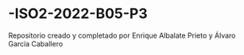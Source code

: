 # -ISO2-2022-B05-P3
Repositorio creado y completado por Enrique Albalate Prieto y Álvaro García Caballero
